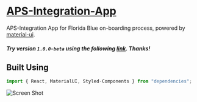 # [APS-Integration-App](https://morning-cove-22376.herokuapp.com/)

APS-Integration App for Florida Blue on-boarding process, powered by [material-ui](https://material-ui.com/).

##### Try version `1.0.0-beta` using the following [link](https://morning-cove-22376.herokuapp.com/). Thanks!

## Built Using

```javascript
import { React, MaterialUI, Styled-Components } from "dependencies";
```

<img alt='Screen Shot' src="https://farm2.staticflickr.com/1865/29325577247_993eb0f90b_o.jpg" max-width="600">
